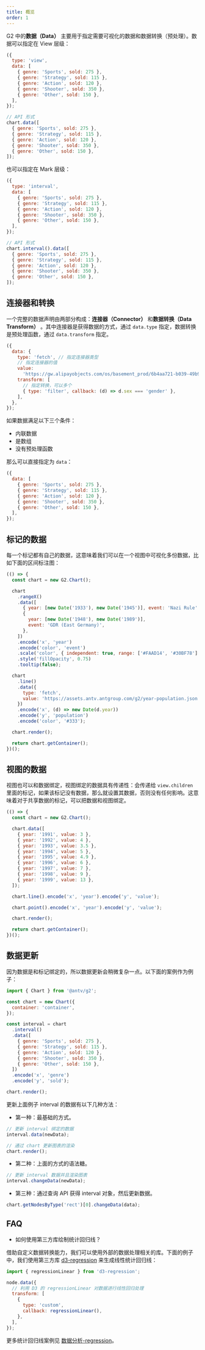 ```yaml
---
title: 概览
order: 1
---
```


G2 中的**数据（Data）** 主要用于指定需要可视化的数据和数据转换（预处理）。数据可以指定在 View 层级：

```js
({
  type: 'view',
  data: [
    { genre: 'Sports', sold: 275 },
    { genre: 'Strategy', sold: 115 },
    { genre: 'Action', sold: 120 },
    { genre: 'Shooter', sold: 350 },
    { genre: 'Other', sold: 150 },
  ],
});
```

```js
// API 形式
chart.data([
  { genre: 'Sports', sold: 275 },
  { genre: 'Strategy', sold: 115 },
  { genre: 'Action', sold: 120 },
  { genre: 'Shooter', sold: 350 },
  { genre: 'Other', sold: 150 },
]);
```

也可以指定在 Mark 层级：

```js
({
  type: 'interval',
  data: [
    { genre: 'Sports', sold: 275 },
    { genre: 'Strategy', sold: 115 },
    { genre: 'Action', sold: 120 },
    { genre: 'Shooter', sold: 350 },
    { genre: 'Other', sold: 150 },
  ],
});
```

```js
// API 形式
chart.interval().data([
  { genre: 'Sports', sold: 275 },
  { genre: 'Strategy', sold: 115 },
  { genre: 'Action', sold: 120 },
  { genre: 'Shooter', sold: 350 },
  { genre: 'Other', sold: 150 },
]);
```

## 连接器和转换

一个完整的数据声明由两部分构成：**连接器（Connector）** 和**数据转换（Data Transform）** 。其中连接器是获得数据的方式，通过 `data.type` 指定，数据转换是预处理函数，通过 `data.transform` 指定。

```js
({
  data: {
    type: 'fetch', // 指定连接器类型
    // 指定连接器的值
    value:
      'https://gw.alipayobjects.com/os/basement_prod/6b4aa721-b039-49b9-99d8-540b3f87d339.json',
    transform: [
      // 指定转换，可以多个
      { type: 'filter', callback: (d) => d.sex === 'gender' },
    ],
  },
});
```

如果数据满足以下三个条件：

- 内联数据
- 是数组
- 没有预处理函数

那么可以直接指定为 `data`：

```js
({
  data: [
    { genre: 'Sports', sold: 275 },
    { genre: 'Strategy', sold: 115 },
    { genre: 'Action', sold: 120 },
    { genre: 'Shooter', sold: 350 },
    { genre: 'Other', sold: 150 },
  ],
});
```

## 标记的数据

每一个标记都有自己的数据，这意味着我们可以在一个视图中可视化多份数据，比如下面的区间标注图：

```js | ob
(() => {
  const chart = new G2.Chart();

  chart
    .rangeX()
    .data([
      { year: [new Date('1933'), new Date('1945')], event: 'Nazi Rule' },
      {
        year: [new Date('1948'), new Date('1989')],
        event: 'GDR (East Germany)',
      },
    ])
    .encode('x', 'year')
    .encode('color', 'event')
    .scale('color', { independent: true, range: ['#FAAD14', '#30BF78'] })
    .style('fillOpacity', 0.75)
    .tooltip(false);

  chart
    .line()
    .data({
      type: 'fetch',
      value: 'https://assets.antv.antgroup.com/g2/year-population.json',
    })
    .encode('x', (d) => new Date(d.year))
    .encode('y', 'population')
    .encode('color', '#333');

  chart.render();

  return chart.getContainer();
})();
```

## 视图的数据

视图也可以和数据绑定，视图绑定的数据具有传递性：会传递给 `view.children` 里面的标记，如果该标记没有数据，那么就设置其数据，否则没有任何影响。这意味着对于共享数据的标记，可以把数据和视图绑定。

```js | ob
(() => {
  const chart = new G2.Chart();

  chart.data([
    { year: '1991', value: 3 },
    { year: '1992', value: 4 },
    { year: '1993', value: 3.5 },
    { year: '1994', value: 5 },
    { year: '1995', value: 4.9 },
    { year: '1996', value: 6 },
    { year: '1997', value: 7 },
    { year: '1998', value: 9 },
    { year: '1999', value: 13 },
  ]);

  chart.line().encode('x', 'year').encode('y', 'value');

  chart.point().encode('x', 'year').encode('y', 'value');

  chart.render();

  return chart.getContainer();
})();
```

## 数据更新

因为数据是和标记绑定的，所以数据更新会稍微复杂一点。以下面的案例作为例子：

```js
import { Chart } from '@antv/g2';

const chart = new Chart({
  container: 'container',
});

const interval = chart
  .interval()
  .data([
    { genre: 'Sports', sold: 275 },
    { genre: 'Strategy', sold: 115 },
    { genre: 'Action', sold: 120 },
    { genre: 'Shooter', sold: 350 },
    { genre: 'Other', sold: 150 },
  ])
  .encode('x', 'genre')
  .encode('y', 'sold');

chart.render();
```

更新上面例子 interval 的数据有以下几种方法：

- 第一种：最基础的方式。

```js
// 更新 interval 绑定的数据
interval.data(newData);

// 通过 chart 更新图表的渲染
chart.render();
```

- 第二种：上面的方式的语法糖。

```js
// 更新 interval 数据并且渲染图表
interval.changeData(newData);
```

- 第三种：通过查询 API 获得 interval 对象，然后更新数据。

```js
chart.getNodesByType('rect')[0].changeData(data);
```

## FAQ

- 如何使用第三方库绘制统计回归线？

借助自定义数据转换能力，我们可以使用外部的数据处理相关的库。下面的例子中，我们使用第三方库 [d3-regression](https://github.com/HarryStevens/d3-regression) 来生成线性统计回归线：

```js
import { regressionLinear } from 'd3-regression';

node.data({
  // 利用 D3 的 regressionLinear 对数据进行线性回归处理
  transform: [
    {
      type: 'custom',
      callback: regressionLinear(),
    },
  ],
});
```

更多统计回归线案例见 [数据分析-regression](/examples#analysis-regression)。
